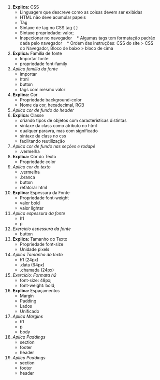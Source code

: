 1. **Explica:** CSS 
    * Linguagem que descreve como as coisas devem ser exibidas
    * HTML não deve acumular papeis
    * Tag <style> </style>
    * Sintaxe de tag no CSS tag { }
    * Sintaxe propriedade: valor;
    * Inspecionar no navegador
    * Algumas tags tem formatação padrão dada pelo navegador
    * Ordem das instruções: CSS do site > CSS do Navegador, Bloco de baixo > bloco de cima
1. **Explica:** Família de fonte
    * Importar fonte
    * propriedade font-family
1. *Aplica família da fonte*
    * importar
    * html
    * button
    * tags com mesmo valor
1. **Explica:** Cor
    * Propriedade background-color
    * Nome da cor, hexadecimal, RGB
1. *Aplica cor de fundo do header*
1. **Explica:** Classe
    * criando tipos de objetos com características distintas
    * sintaxe da class como atributo no html
    * qualquer paravra, mas com significado
    * sintaxe da class no css
    * facilitando reutilização
1. *Aplica cor de fundo nas seções e rodapé*
    * .vermelha
1. **Explica:** Cor do Texto
    * Propriedade color
1. *Aplica cor do texto*
    * .vermelha
    * .branca
    * button
    * refatorar html
1. **Explica:** Espessura da Fonte
    * Propriedade font-weight
    * valor bold
    * valor lighter
1. *Aplica espessura da fonte*
    * h1
    * p
1. *Exercício espessura da fonte*
    * button
1. **Explica:** Tamanho do Texto
    * Propriedade font-size
    * Unidade pixels
1. *Aplica Tamanho do texto*
    * h1 (24px)
    * .data (64px)
    * .chamada (24px)
1. *Exercício: Formata h2*
    * font-size: 48px;
    * font-weight: bold;
1. **Explica:** Espaçamentos
    * Margin
    * Padding
    * Lados
    * Unificado
1. *Aplica Margins*
    * h1
    * p
    * body
1. *Aplica Paddings*
    * section
    * footer
    * header
1. *Aplica Paddings*
    * section
    * footer
    * header
    


    
    
    
    
    
      


      
   
